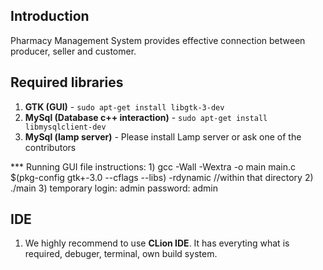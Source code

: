 ## Introduction
Pharmacy Management System provides effective connection between producer, seller and customer.

## Required libraries
1. **GTK (GUI)** - `sudo apt-get install libgtk-3-dev`
1. **MySql (Database c++ interaction)** - `sudo apt-get install libmysqlclient-dev`
1. **MySql (lamp server)** - Please install Lamp server or ask one of the contributors

*** Running GUI file instructions:
          1) gcc  -Wall -Wextra -o main main.c $(pkg-config gtk+-3.0 --cflags --libs) -rdynamic //within that directory
          2) ./main
          3) temporary login: admin
                       password: admin




## IDE
1. We highly recommend to use **CLion IDE**. It has everyting what is required, debuger, terminal, own build system.
